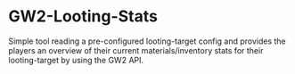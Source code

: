 # GW2-Looting-Stats
Simple tool reading a pre-configured looting-target config and provides the players an overview of their current materials/inventory stats for their looting-target by using the GW2 API.
